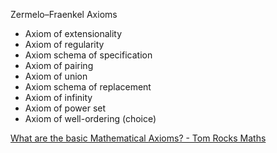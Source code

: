 
Zermelo–Fraenkel Axioms
* Axiom of extensionality
* Axiom of regularity
* Axiom schema of specification
* Axiom of pairing
* Axiom of union
* Axiom schema of replacement
* Axiom of infinity
* Axiom of power set
* Axiom of well-ordering (choice)

[What are the basic Mathematical Axioms? - Tom Rocks Maths](https://youtu.be/9Efsz2hIpxE?si=Rsse-8HTjXBrEmb-)


